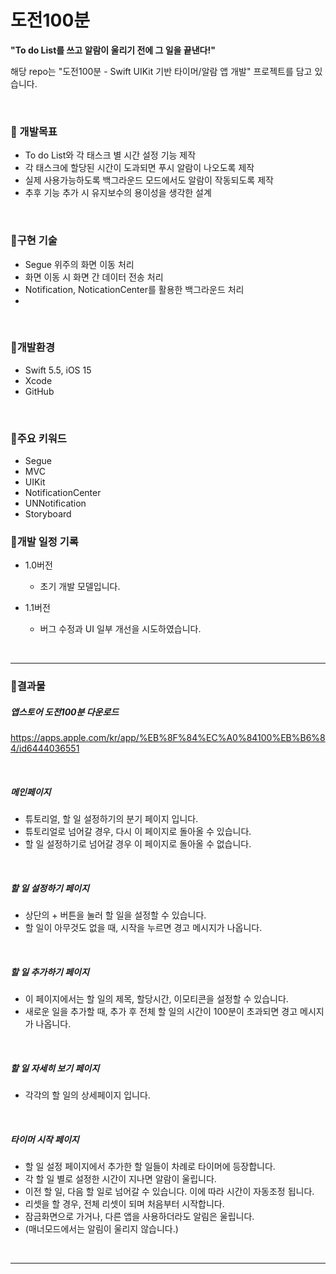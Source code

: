 # 도전100분


**"To do List를 쓰고 알람이 울리기 전에 그 일을 끝낸다!"**

해당 repo는 "도전100분 - Swift UIKit 기반 타이머/알람 앱 개발" 프로젝트를 담고 있습니다. 

<br>

### 📣 개발목표

* To do List와 각 태스크 별 시간 설정 기능 제작
* 각 태스크에 할당된 시간이 도과되면 푸시 알람이 나오도록 제작
* 실제 사용가능하도록 백그라운드 모드에서도 알람이 작동되도록 제작
* 추후 기능 추가 시 유지보수의 용이성을 생각한 설계

<br>

### 📣구현 기술

* Segue 위주의 화면 이동 처리
* 화면 이동 시 화면 간 데이터 전송 처리
* Notification, NoticationCenter를 활용한 백그라운드 처리
* 

<br>

### 📣개발환경

* Swift 5.5, iOS 15
* Xcode
* GitHub

<br>

### 📣주요 키워드

* Segue
* MVC
* UIKit
* NotificationCenter
* UNNotification
* Storyboard


### 📣개발 일정 기록

* 1.0버전
    * 초기 개발 모델입니다.
  
* 1.1버전
    * 버그 수정과 UI 일부 개선을 시도하였습니다.



<br>
<hr>

### 📣결과물

##### 앱스토어 도전100분 다운로드

https://apps.apple.com/kr/app/%EB%8F%84%EC%A0%84100%EB%B6%84/id6444036551


<br>

##### 메인페이지


* 튜토리얼, 할 일 설정하기의 분기 페이지 입니다.
* 튜토리얼로 넘어갈 경우, 다시 이 페이지로 돌아올 수 있습니다.
* 할 일 설정하기로 넘어갈 경우 이 페이지로 돌아올 수 없습니다.

<br>

##### 할 일 설정하기 페이지



* 상단의 + 버튼을 눌러 할 일을 설정할 수 있습니다.
* 할 일이 아무것도 없을 때, 시작을 누르면 경고 메시지가 나옵니다.

<br> 

##### 할 일 추가하기 페이지



* 이 페이지에서는 할 일의 제목, 할당시간, 이모티콘을 설정할 수 있습니다.
* 새로운 일을 추가할 때, 추가 후 전체 할 일의 시간이 100분이 초과되면 경고 메시지가 나옵니다.

<br>

##### 할 일 자세히 보기 페이지


* 각각의 할 일의 상세페이지 입니다.

<br>

##### 타이머 시작 페이지


* 할 일 설정 페이지에서 추가한 할 일들이 차례로 타이머에 등장합니다.
* 각 할 일 별로 설정한 시간이 지나면 알람이 울립니다.
* 이전 할 일, 다음 할 일로 넘어갈 수 있습니다. 이에 따라 시간이 자동조정 됩니다.
* 리셋을 할 경우, 전체 리셋이 되며 처음부터 시작합니다.
* 잠금화면으로 가거나, 다른 앱을 사용하더라도 알림은 울립니다.
* (매너모드에서는 알림이 울리지 않습니다.)

<br>

<hr>

